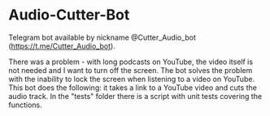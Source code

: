 # Audio-Cutter-Bot
Telegram bot available by nickname @Cutter_Audio_bot (https://t.me/Cutter_Audio_bot).

There was a problem - with long podcasts on YouTube, the video itself is not needed and I want to turn off the screen. 
The bot solves the problem with the inability to lock the screen when listening to a video on YouTube. This bot does the following: it takes a link to a YouTube video and cuts the audio track.
In the "tests" folder there is a script with unit tests covering the functions.
